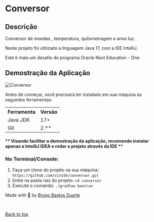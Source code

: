 # Conversor

## Descrição

Conversor de moedas , temperatura, quilometragem e anos luz.

Neste projeto foi utilizado a linguagem Java 17, com a IDE IntelliJ.

Este é mais um desafio do programa Oracle Next Education - One.


<h2>Demostração da Aplicação</h2>

![Conversor](media\projeto.gif)

<p>Antes de começar, você precisará ter instalado em sua máquina as seguintes ferramentas:</p>
<table>
<tr>
	<th>Ferramenta</th>
	<th>Versão</th>
</tr>
<tr>
	<td>Java JDK</td>
	<td>17+</td>
</tr>
<tr>
	<td>Git</td>
	<td>2.**</td>
</tr>

</table>
<h4>** Visando facilitar a demostração da aplicação, recomendo instalar apenas o IntelliJ IDEA e rodar o projeto através da IDE **</h4>


### No Terminal/Console:

<ol>
    <li>Faça um clone do projeto na sua máquina: <code>https://github.com/vits56/conversor.git</code> </li>
    <li>Entre na pasta raiz do projeto: <code>cd conversor</code></li>
    <li>Execute o comando: <code>./gradlew bootrun</code> </li>
</ol>


Made with 💜 by <a href="https://github.com/vits56" target="_blank">Bruno Bastos Duarte</a>

&#xa0;

<a href="#top">Back to top</a>







